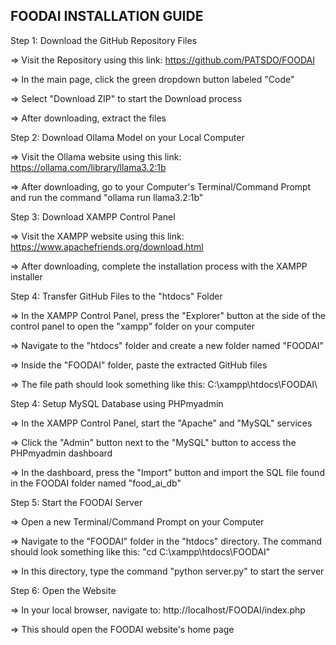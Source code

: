 FOODAI INSTALLATION GUIDE
-------------------------
Step 1: Download the GitHub Repository Files

=> Visit the Repository using this link: https://github.com/PATSDO/FOODAI

=> In the main page, click the green dropdown button labeled "Code"

=> Select "Download ZIP" to start the Download process

=> After downloading, extract the files


Step 2: Download Ollama Model on your Local Computer

=> Visit the Ollama website using this link: https://ollama.com/library/llama3.2:1b

=> After downloading, go to your Computer's Terminal/Command Prompt and run the command "ollama run llama3.2:1b"


Step 3: Download XAMPP Control Panel

=> Visit the XAMPP website using this link: https://www.apachefriends.org/download.html

=> After downloading, complete the installation process with the XAMPP installer


Step 4: Transfer GitHub Files to the "htdocs" Folder

=> In the XAMPP Control Panel, press the "Explorer" button at the side of the control panel to open the "xampp" folder on your computer

=> Navigate to the "htdocs" folder and create a new folder named "FOODAI"

=> Inside the "FOODAI" folder, paste the extracted GitHub files

=> The file path should look something like this: C:\xampp\htdocs\FOODAI\


Step 4: Setup MySQL Database using PHPmyadmin

=> In the XAMPP Control Panel, start the "Apache" and "MySQL" services

=> Click the "Admin" button next to the "MySQL" button to access the PHPmyadmin dashboard

=> In the dashboard, press the "Import" button and import the SQL file found in the FOODAI folder named "food_ai_db"


Step 5: Start the FOODAI Server

=> Open a new Terminal/Command Prompt on your Computer

=> Navigate to the "FOODAI" folder in the "htdocs" directory. The command should look something like this: "cd C:\xampp\htdocs\FOODAI\"

=> In this directory, type the command "python server.py" to start the server


Step 6: Open the Website

=> In your local browser, navigate to: http://localhost/FOODAI/index.php

=> This should open the FOODAI website's home page

